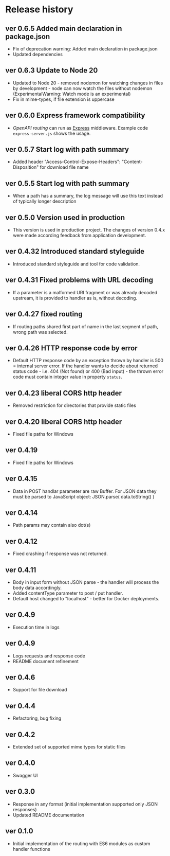 # Release history

## ver 0.6.5 Added main declaration in package.json

* Fix of deprecation warning: Added main declaration in package.json
* Updated dependencies

## ver 0.6.3 Update to Node 20

* Updated to Node 20 - removed nodemon for watching changes in files by development - node can now watch the files without nodemon (ExperimentalWarning: Watch mode is an experimental)
* Fix in mime-types, if file extension is uppercase

## ver 0.6.0 Express framework compatibility

* _OpenAPI routing_ can run as [Express](https://expressjs.com/) middleware. Example code `express-server.js` shows the usage.

## ver 0.5.7 Start log with path summary

* Added header "Access-Control-Expose-Headers": "Content-Disposition" for download file name

## ver 0.5.5 Start log with path summary

* When a path has a summary, the log message will use this text instead of typically longer description

## ver 0.5.0 Version used in production

* This version is used in production project. The changes of version 0.4.x were made according feedback from application development.

## ver 0.4.32 Introduced standard styleguide

* Introduced standard styleguide and tool for code validation.

## ver 0.4.31 Fixed problems with URL decoding

* If a parameter is a malformed URI fragment or was already decoded upstream, it is provided to handler as is, without decoding.

## ver 0.4.27 fixed routing

* If routing paths shared first part of name in the last segment of path, wrong path was selected.

## ver 0.4.26 HTTP response code by error

* Default HTTP response code by an exception thrown by handler is 500 = internal server error. If the handler wants to decide about returned status code - i.e. 404 (Not found) or 400 (Bad input) - the thrown error code must contain integer value in property `status`.

## ver 0.4.23 liberal CORS http header

* Removed restriction for directories that provide static files

## ver 0.4.20 liberal CORS http header

* Fixed file paths for Windows

## ver 0.4.19

* Fixed file paths for Windows

## ver 0.4.15

* Data in POST handlar parameter are raw Buffer. For JSON data they must be parsed to JavaScript object: JSON.parse( data.toString() )

## ver 0.4.14

* Path params may contain also dot(s) 

## ver 0.4.12

* Fixed crashing if response was not returned. 

## ver 0.4.11

* Body in input form without JSON parse - the handler will process the body data accordingly.
* Added contentType parameter to post / put handler.
* Default host changed to "localhost" - better for Docker deployments.

## ver 0.4.9

* Execution time in logs

## ver 0.4.9

* Logs requests and response code
* README document refinement

## ver 0.4.6

* Support for file download

## ver 0.4.4

* Refactoring, bug fixing

## ver 0.4.2

* Extended set of supported mime types for static files

## ver 0.4.0

* Swagger UI

## ver 0.3.0

* Response in any format (initial implementation supported only JSON responses)
* Updated README documentation

## ver 0.1.0

* Initial implementation of the routing with ES6 modules as custom handler functions
